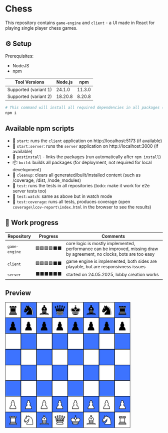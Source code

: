 # Chess

This repository contains `game-engine` and `client` - a UI made in React for playing single player chess games.

## ⚙️ Setup

Prerequisites:

- NodeJS
- npm

| Tool Versions         | Node.js | npm    |
|----------------------|---------|--------|
| Supported (variant 1) | 24.1.0  | 11.3.0 |
| Supported (variant 2) | 18.20.8 | 8.20.8 |

```bash
# This command will install all required dependencies in all packages (thanks to npm workspaces)
npm i
```

## Available npm scripts

-   🚀 `start`: runs the `client` application on http://localhost:5173 (if available)
-   🚀 `start:server`: runs the `server` application on http://localhost:3000 (if available)
-   🔗 `postinstall` - links the packages (run automatically after `npm install`)
-   📦 `build`: builds all packages (for deployment, not required for local development)
-   🧽 `cleanup`: clears all generated/built/installed content (such as /coverage, /dist, /node_modules)
-   🧪 `test`: runs the tests in all repositories (todo: make it work for e2e server tests too)
-   🧪 `test:watch`: same as above but in watch mode
-   🧪 `test:coverage`: runs all tests, produces coverage (open `coverage\lcov-report\index.html` in the browser to see the results)

## 🚧 Work progress

| Repository    | Progress     | Comments                                                                                              |
| ------------- | ------------ | ----------------------------------------------------------------------------------------------------- |
| `game-engine` | 🟩🟩🟩🟩⬛⬛ | core logic is mostly implemented, performance can be improved, missing draw by agreement, no clocks, bots are too easy                                                              |
| `client`      | 🟩🟩🟩🟩⬛⬛ | game engine is implemented, both sides are playable, but are responsivness issues |
| `server`      | ⬛⬛⬛⬛⬛⬛ | started on 24.05.2025, lobby creation works |

## Preview

<img src="./preview.png" alt="" width="400" height="400"/>

